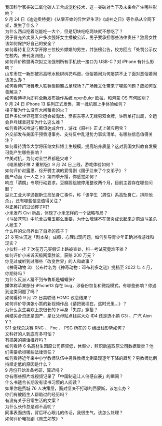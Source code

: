我国科学家突破二氧化碳人工合成淀粉技术，这一突破对当下及未来会产生哪些影响？  
9 月 24 日《迪迦奥特曼》《从零开始的异世界生活》《成神之日》等作品从全网下架，发生了什么？  
为什么西瓜挖着吃能吃一大个，但是切块吃吃两块就不想吃了？  
男子冒充外卖员入户多次强奸女主播被公诉，男子要承担哪些法律责任？独居女性该如何保护好自己的安全？  
如何看待复旦大学开除三位校外嫖娼的男生，并张榜公告，校方回应「处罚公示仅在校内，未刊发网络」？  
如何评价欧盟再次拟立法强制所有手机统一接口为 USB-C？对 iPhone 有什么影响？  
山东枣庄一新郎被吊高喷水枪绑树扔鸡蛋，低俗婚闹为何屡禁不止？面对恶俗婚闹该怎么办？  
如何看待广场舞老人铁锤砸锁霸占足球场？广场舞文化带来了哪些问题？应如何妥善解决？  
如何看待华为即将全新发布操作系统 openEuler 欧拉，和鸿蒙 OS 有何区别？  
9 月 24 日 iPhone 13 系列正式发售，第一批机器上手体验如何？  
梭子蟹为什么没有大闸蟹卖的火？  
国乒多位世界冠军全运会被淘汰，樊振东等人无缘男双金牌，许昕单打出局，全运会乒乓球拿冠军为什么这么难？  
如何看待米哈游与腾讯达成合作，游戏《原神》正式上架应用宝？  
外交部发布美国干预香港事务、支持反中乱港势力事实清单，有哪些信息值得关注？  
如何看待清华大学将压缩文科博士生规模，提高培养质量？这对我国文科教育发展可能产生哪些影响？  
中美对抗，为何对全世界都是灾难？  
《暗黑破坏神 2 重制版》9 月 24 日上线，游戏体验如何？  
如何评价赵露思、徐开骋主演的爱情剧《国子监来了个女弟子》？  
国产动画《一人之下》第四季开播，你感觉如何？  
响应「清朗」专项行动要求，豆瓣鹅组被停用整改两个月，目前主要存在哪些问题？  
湖北工业大学通报新生高坠身亡事件，称「该学生（男性）系高坠身亡，排除他杀」，还有哪些信息值得关注？  
林正英打的过伽椰子吗?  
小米发布 Civi 新品，体现了小米怎样的一个战略布局？  
《斗破苍穹》中陀舍古帝玉那么重要，为什么魂族不在萧炎成长起来之前派斗圣杀人抢玉？  
什么样的父母养出了自卑的孩子？  
21 岁男生沉迷「剧本杀」成瘾，心理出现问题，如何引导青少年正确对待游戏和现实？  
小伙科一挂 7 次花万元买假证上路被查处，科一考试究竟难不难？  
如何评价小米诉天极网案胜诉，获赔 200 万元？  
你见过或听到过哪些「改变世界」的人和故事？  
《神奇动物 3》 公布片名为《神奇动物：邓布利多之谜》提档至 2022 年 4 月，你期待吗？  
为什么反派人猜不到布鲁斯是蝙蝠侠?  
媒体称苹果部分 iPhone13 存在 bug，涉备份恢复和微距模式，有哪些影响？你遇到这类问题了吗？  
如何看待 9 月 22 日美联储 FOMC 议息结果？  
如何评价导演张小策的新视频作品《请把我埋在，这时光里...》？  
为什么女生喜欢上衣很长的下半身「失踪」穿搭？  
纠结买合资还是国产，是让父母贴点钱买大众 ID4 还是选小鹏 G3i 、广汽 Aion Y？  
S11 全球总决赛 RNG 、 Fnc 、 PSG 所在的 C 组出线形势如何？  
文科好的人到底有多可怕？  
有搞笑的笑话推荐吗？  
如何看待 6 名高材生因原公司薪资低，休假少，辞职后盗取原公司数据贩卖？他们需要承担哪些法律责任？  
如何看待近年来中小学教师队伍中男性教师比例呈现逐年下降的趋势？男教师比例持续走低的原因是什么？  
9 月份开始准备考研，算迟吗？  
你有哪些照片或视频记录了「中国制造让人倍感自豪」的瞬间？  
什么书适合长期没有读书习惯的人阅读？  
如果你是费城 76 人决策层，面对坚决不打球的西蒙斯，该怎么办？  
你们有被陌生人帮助过的经历吗？  
有没有关于日常生活的文案？  
为什么长传总是踢不高呢？  
同事表面热情，背后坏心眼儿的传话，我很生气，该怎么处理？  
如何评价电视剧《周生如故》？  
